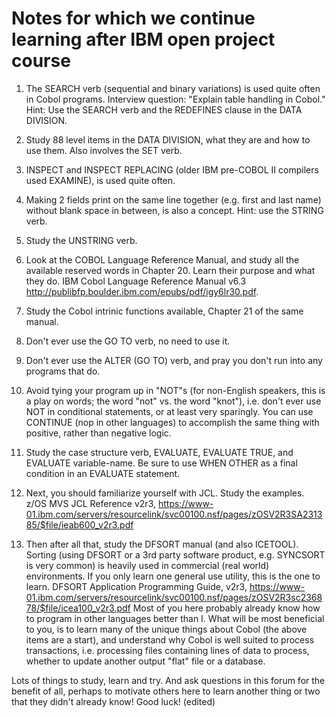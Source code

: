 

# Notes for which we continue learning after IBM open project course
 
 1. The SEARCH verb (sequential and binary variations) is used quite often in Cobol programs. 
 Interview question: "Explain table handling in Cobol."  Hint: Use the SEARCH verb and the REDEFINES clause in the DATA DIVISION.  
 
 2. Study 88 level items in the DATA DIVISION, what they are and how to use them. Also involves the SET verb.
 
 3. INSPECT and INSPECT REPLACING (older IBM pre-COBOL II compilers used EXAMINE), is used quite often.
 
 4. Making 2 fields print on the same line together (e.g. first and last name) without blank space in between, is also a concept.  Hint:  use the STRING verb. 
 
 5. Study the UNSTRING verb.  
 
 6. Look at the COBOL Language Reference Manual, and study all the available reserved words in Chapter 20. Learn their purpose and what they do. IBM Cobol Language Reference Manual v6.3 http://publibfp.boulder.ibm.com/epubs/pdf/igy6lr30.pdf.  
 
 7. Study the Cobol intrinic functions available, Chapter 21 of the same manual. 
 
 8.  Don't ever use the GO TO verb, no need to use it. 
 
 9. Don't ever use the ALTER (GO TO) verb, and pray you don't run into any programs that do.
 
 10. Avoid tying your program up in "NOT"s (for non-English speakers, this is a play on words; the word "not" vs. the word "knot"), i.e. don't ever use NOT in conditional statements, or at least very sparingly.  You can use CONTINUE (nop in other languages) to accomplish the same thing with positive, rather than negative logic. 
 
 11.  Study the case structure verb, EVALUATE, EVALUATE TRUE, and EVALUATE variable-name.  Be sure to use WHEN OTHER as a final condition in an EVALUATE statement. 
 
 12. Next, you should familiarize yourself with JCL.  Study the examples.  z/OS MVS JCL Reference v2r3, https://www-01.ibm.com/servers/resourcelink/svc00100.nsf/pages/zOSV2R3SA231385/$file/ieab600_v2r3.pdf 
 
 13. Then after all that, study the DFSORT manual (and also ICETOOL).  Sorting (using DFSORT or a 3rd party software product, e.g. SYNCSORT is very common) is heavily used in commercial (real world) environments. If you only learn one general use utility, this is the one to learn.  DFSORT Application Programming Guide, v2r3, https://www-01.ibm.com/servers/resourcelink/svc00100.nsf/pages/zOSV2R3sc236878/$file/icea100_v2r3.pdf  Most of you here probably already know how to program in other languages better than I.  What will be most beneficial to you, is to learn many of the unique things about Cobol (the above items are a start), and understand why Cobol is well suited to process transactions, i.e. processing files containing lines of data to process, whether to update another output "flat" file or a database.  
 
 Lots of things to study, learn and try.  And ask questions in this forum for the benefit of all, perhaps to motivate others here to learn another thing or two that they didn't already know!  Good luck! (edited) 
